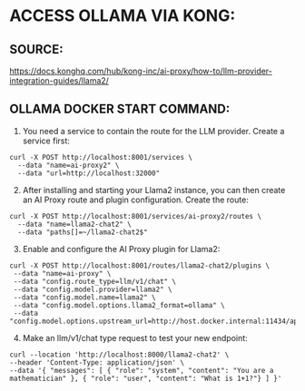 # ACCESS OLLAMA VIA KONG:

## SOURCE:

https://docs.konghq.com/hub/kong-inc/ai-proxy/how-to/llm-provider-integration-guides/llama2/

## OLLAMA DOCKER START COMMAND:

1. You need a service to contain the route for the LLM provider. Create a service first:

```
curl -X POST http://localhost:8001/services \
  --data "name=ai-proxy2" \
  --data "url=http://localhost:32000"
```

2. After installing and starting your Llama2 instance, you can then create an AI Proxy route and plugin configuration. Create the route:

```
curl -X POST http://localhost:8001/services/ai-proxy2/routes \
  --data "name=llama2-chat2" \
  --data "paths[]=~/llama2-chat2$"
```

3. Enable and configure the AI Proxy plugin for Llama2:

```
curl -X POST http://localhost:8001/routes/llama2-chat2/plugins \
 --data "name=ai-proxy" \
 --data "config.route_type=llm/v1/chat" \
 --data "config.model.provider=llama2" \
 --data "config.model.name=llama2" \
 --data "config.model.options.llama2_format=ollama" \
 --data "config.model.options.upstream_url=http://host.docker.internal:11434/api/chat"
```

4. Make an llm/v1/chat type request to test your new endpoint:

```
curl --location 'http://localhost:8000/llama2-chat2' \
--header 'Content-Type: application/json' \
--data '{ "messages": [ { "role": "system", "content": "You are a mathematician" }, { "role": "user", "content": "What is 1+1?"} ] }'
```